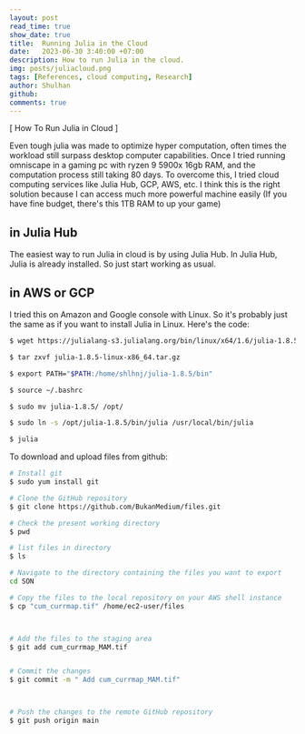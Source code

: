 ```yaml
---
layout: post
read_time: true
show_date: true
title:  Running Julia in the Cloud
date:   2023-06-30 3:40:00 +07:00
description: How to run Julia in the cloud.
img: posts/juliacloud.png 
tags: [References, cloud computing, Research]
author: Shulhan
github: 
comments: true
---
```


[ How To Run Julia in Cloud ]

Even tough julia was made to optimize hyper computation, often times the workload still surpass desktop computer capabilities. Once I tried running omniscape in a gaming pc with ryzen 9 5900x 16gb RAM, and the computation process still taking 80 days. To overcome this, I tried cloud computing services like Julia Hub, GCP, AWS, etc. I think this is the right solution because I can access much more powerful machine easily (If you have fine budget, there's this 1TB RAM to up your game)

## in Julia Hub

The easiest way to run Julia in cloud is by using Julia Hub. In Julia Hub, Julia is already installed. So just start working as usual.

## in AWS or GCP
I tried this on Amazon and Google console with Linux. So it's probably just the same as if you want to install Julia in Linux. Here's the code:

```bash
$ wget https://julialang-s3.julialang.org/bin/linux/x64/1.6/julia-1.8.5-linux-x86_64.tar.gz

$ tar zxvf julia-1.8.5-linux-x86_64.tar.gz

$ export PATH="$PATH:/home/shlhnj/julia-1.8.5/bin"

$ source ~/.bashrc

$ sudo mv julia-1.8.5/ /opt/

$ sudo ln -s /opt/julia-1.8.5/bin/julia /usr/local/bin/julia

$ julia

```


To download and upload files from github:

```bash
# Install git
$ sudo yum install git

# Clone the GitHub repository
$ git clone https://github.com/BukanMedium/files.git

# Check the present working directory
$ pwd

# list files in directory
$ ls

# Navigate to the directory containing the files you want to export
cd SON

# Copy the files to the local repository on your AWS shell instance
$ cp "cum_currmap.tif" /home/ec2-user/files



# Add the files to the staging area
$ git add cum_currmap_MAM.tif


# Commit the changes
$ git commit -m " Add cum_currmap_MAM.tif"



# Push the changes to the remote GitHub repository
$ git push origin main


```
